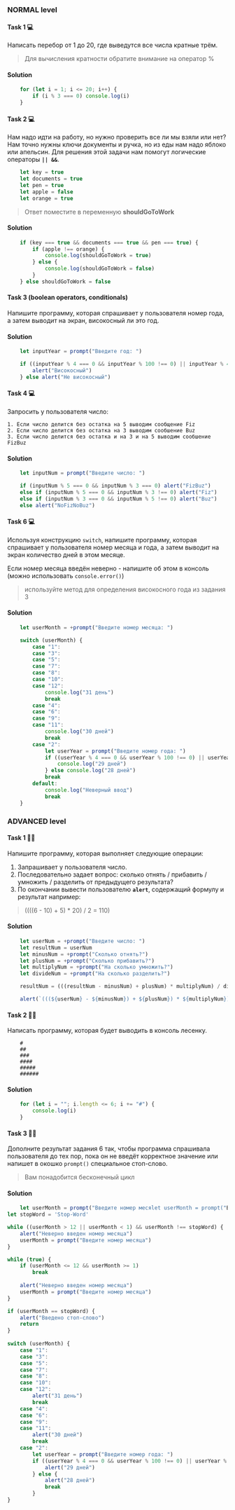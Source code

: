 ### NORMAL level

#### Task 1 💻

Написать перебор от 1 до 20, где выведутся все числа кратные трём.

> Для вычисления кратности обратите внимание на оператор %

#### Solution

```javascript
    for (let i = 1; i <= 20; i++) {
        if (i % 3 === 0) console.log(i)
    }
```



#### Task 2 💻

Нам надо идти на работу, но нужно проверить все ли мы взяли или нет?
Нам точно нужны ключи документы и ручка, но из еды нам надо яблоко или апельсин. 
Для решения этой задачи нам помогут логические операторы **`|| &&`**.

```javascript
    let key = true
    let documents = true
    let pen = true
    let apple = false
    let orange = true
```

> Ответ поместите в переменную **shouldGoToWork**

#### Solution

```javascript
    if (key === true && documents === true && pen === true) {
        if (apple !== orange) {
            console.log(shouldGoToWork = true)
        } else {
            console.log(shouldGoToWork = false)
        }
    } else shouldGoToWork = false
```



#### Task 3 (boolean operators, conditionals)

Напишите программу, которая спрашивает у пользователя номер года, а затем выводит на 
экран, високосный ли это год.

#### Solution

```javascript
    let inputYear = prompt("Введите год: ")

    if ((inputYear % 4 === 0 && inputYear % 100 !== 0) || inputYear % 400 === 0) {
        alert("Високосный")
    } else alert("Не високосный")
```



#### Task 4 💻

Запросить у пользователя число: 

    1. Если число делится без остатка на 5 выводим сообщение Fiz
    2. Если число делится без остатка на 3 выводим сообшение Buz
    3. Если число делится без остатка и на 3 и на 5 выводим сообшение FizBuz

#### Solution

```javascript
    let inputNum = prompt("Введите число: ")

    if (inputNum % 5 === 0 && inputNum % 3 === 0) alert("FizBuz")
    else if (inputNum % 5 === 0 && inputNum % 3 !== 0) alert("Fiz")
    else if (inputNum % 3 === 0 && inputNum % 5 !== 0) alert("Buz")
    else alert("NoFizNoBuz")
```



#### Task 6 💻

Используя конструкцию `switch`, напишите программу, которая спрашивает у пользователя 
номер месяца и года, а затем выводит на экран количество дней в этом месяце.

Если номер месяца введён неверно - напишите об этом в консоль (можно использовать 
`console.error()`)

> используйте метод для определения високосного года из задания 3

#### Solution

```javascript
    let userMonth = +prompt("Введите номер месяца: ")

    switch (userMonth) {
        case "1":
        case "3":
        case "5":
        case "7":
        case "8":
        case "10":
        case "12":
            console.log("31 день")
            break
        case "4":
        case "6":
        case "9":
        case "11":
            console.log("30 дней")
            break
        case "2":
            let userYear = prompt("Введите номер года: ")
            if ((userYear % 4 === 0 && userYear % 100 !== 0) || userYear % 400 === 0) {
                console.log("29 дней")
            } else console.log("28 дней")
            break
        default:
            console.log("Неверный ввод")
            break
    }
```



### ADVANCED level

#### Task 1 👨‍🏫 

Напишите программу, которая выполняет следующие операции: 

1. Запрашивает у пользователя число.
2. Последовательно задает вопрос: 
    cколько отнять / прибавить / умножить / разделить от предыдущего результата?
3. По окончании вывести пользователю **`alert`**, содержащий формулу и результат например: 
> ((((6 - 10) + 5) * 20) / 2 = 110)

#### Solution

```javascript
    let userNum = +prompt("Введите число: ")
    let resultNum = userNum
    let minusNum = +prompt("Сколько отнять?")
    let plusNum = +prompt("Сколько прибавить?")
    let multiplyNum = +prompt("На сколько умножить?")
    let divideNum = +prompt("На сколько разделить?")

    resultNum = (((resultNum - minusNum) + plusNum) * multiplyNum) / divideNum

    alert(`(((${userNum} - ${minusNum}) + ${plusNum}) * ${multiplyNum}) / ${divideNum} = ${resultNum}`)
```



#### Task 2 👨‍🏫

Написать программу, которая будет выводить в консоль лесенку.

```
    #
    ##
    ###
    ####
    #####
    ######
```

#### Solution

```javascript
    for (let i = ""; i.length <= 6; i += "#") {
        console.log(i)
    }
```



#### Task 3 👨‍🏫 

Дополните результат задания 6 так, чтобы программа спрашивала пользователя до тех пор, пока он не введёт корректное значение или напишет в окошко `prompt()` специальное стоп-слово.

> Вам понадобится бесконечный цикл

#### Solution

```javascript
    let userMonth = prompt("Введите номер месяlet userMonth = prompt("Введите номер месяца")
let stopWord = 'Stop-Word'

while ((userMonth > 12 || userMonth < 1) && userMonth !== stopWord) {
    alert("Неверно введен номер месяца")
    userMonth = prompt("Введите номер месяца")
}

while (true) {
    if (userMonth <= 12 && userMonth >= 1)
        break
    
    alert("Неверно введен номер месяца")
    userMonth = prompt("Введите номер месяца")
}

if (userMonth == stopWord) {
    alert("Введено стоп-слово")
    return
}
    
switch (userMonth) {
    case "1":
    case "3":
    case "5":
    case "7":
    case "8":
    case "10":
    case "12":
        alert("31 день")
        break
    case "4":
    case "6":
    case "9":
    case "11":
        alert("30 дней")
        break
    case "2":
        let userYear = prompt("Введите номер года: ")
        if ((userYear % 4 === 0 && userYear % 100 !== 0) || userYear % 400 === 0) {
            alert("29 дней")
        } else { 
            alert("28 дней")
            break
        }
}
```

